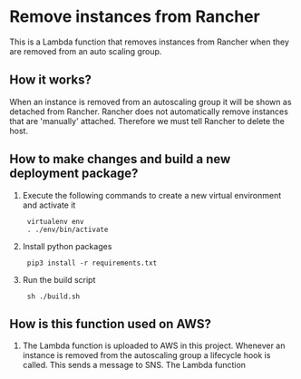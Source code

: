 # Remove instances from Rancher

This is a Lambda function that removes instances from Rancher when they are removed from an auto scaling group. 

## How it works?

When an instance is removed from an autoscaling group it will be shown as detached from Rancher. Rancher does not 
automatically remove instances that are 'manually' attached. Therefore we must tell Rancher to delete the host. 

## How to make changes and build a new deployment package?

1. Execute the following commands to create a new virtual environment and activate it

        virtualenv env
        . ./env/bin/activate
2. Install python packages

        pip3 install -r requirements.txt
3. Run the build script
        
        sh ./build.sh
        

## How is this function used on AWS?

1. The Lambda function is uploaded to AWS in this project. Whenever an instance is removed from the autoscaling group a
lifecycle hook is called. This sends a message to SNS. The Lambda function
